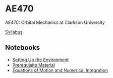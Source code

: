 # AE470

AE470: Orbital Mechanics at Clarkson University

[Syllabus](https://github.com/jeffwalton/AE470/blob/main/AE470_Spring2024_course_syllabus.md)

## Notebooks

- [Setting Up the Environment](https://github.com/jeffwalton/AE470/blob/main/00_ae470_setup_environment.ipynb)
- [Prerequisite Material](https://github.com/jeffwalton/AE470/blob/main/01_ae470_prerequisite_material.ipynb)
- [Equations of Motion and Numerical Integration](https://github.com/jeffwalton/AE470/blob/main/01_ae470_eom_numerical_integration.ipynb)